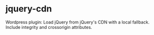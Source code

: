 # jquery-cdn
Wordpress plugin: Load jQuery from jQuery's CDN with a local fallback. Include integrity and crossorigin attributes.
